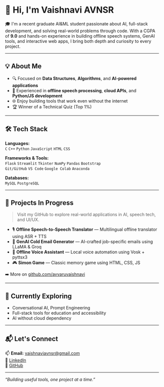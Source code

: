 # 👋 Hi, I'm Vaishnavi AVNSR

🎓 I'm a recent graduate AI&ML student passionate about AI, full-stack development, and solving real-world problems through code. With a CGPA of **9.0** and hands-on experience in building offline speech systems, GenAI tools, and interactive web apps, I bring both depth and curiosity to every project.

---

## 💡 About Me

- 🔍 Focused on **Data Structures**, **Algorithms**, and **AI-powered applications**
- 🧠 Experienced in **offline speech processing**, **cloud APIs**, and **Python/JS development**
- 🌐 Enjoy building tools that work even without the internet
- 🏆 Winner of a Technical Quiz (Top 1%)

---

## 🛠️ Tech Stack

**Languages:**  
`C` `C++` `Python` `JavaScript` `HTML` `CSS`

**Frameworks & Tools:**  
`Flask` `Streamlit` `Tkinter` `NumPy` `Pandas` `Bootstrap`  
`Git/GitHub` `VS Code` `Google Colab` `Anaconda`

**Databases:**  
`MySQL` `PostgreSQL`

---

## 🚧 Projects In Progress

> Visit my GitHub to explore real-world applications in AI, speech tech, and UI/UX.

- 🎙️ **Offline Speech-to-Speech Translator** — Multilingual offline translator using ASR + TTS  
- 📧 **GenAI Cold Email Generator** — AI-crafted job-specific emails using LLaMA & Groq  
- 🤖 **Offline Voice Assistant** — Local voice automation using Vosk + pyttsx3  
- 🎮 **Simon Game** — Classic memory game using HTML, CSS, JS  

➡️ More on [github.com/avvaruvaishnavi](https://github.com/avvaruvaishnavi)

---


## 🌱 Currently Exploring

- Conversational AI, Prompt Engineering  
- Full-stack tools for education and accessibility  
- AI without cloud dependency  

---

## 📬 Let's Connect

📫 **Email:** vaishnaviavnsr@gmail.com  
🔗 [LinkedIn](https://www.linkedin.com/in/avvaruvvaishnavi/)  
🐙 [GitHub](https://github.com/avvaruvaishnavi)

---

_“Building useful tools, one project at a time.”_
